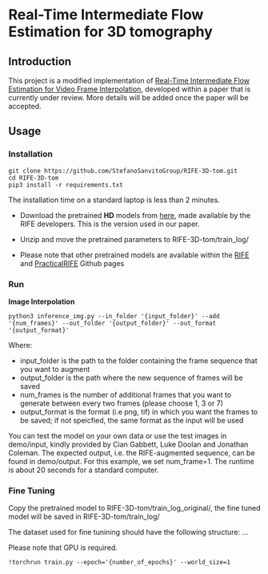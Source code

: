 # Real-Time Intermediate Flow Estimation for 3D tomography
## Introduction
This project is a modified implementation of [Real-Time Intermediate Flow Estimation for Video Frame Interpolation](https://arxiv.org/abs/2011.06294), developed within a paper that is currently under review.
More details will be added once the paper will be accepted. 

## Usage

### Installation

```
git clone https://github.com/StefanoSanvitoGroup/RIFE-3D-tom.git
cd RIFE-3D-tom
pip3 install -r requirements.txt
```

The installation time on a standard laptop is less than 2 minutes. 

* Download the pretrained **HD** models from [here](https://drive.google.com/file/d/1EAbsfY7mjnXNa6RAsATj2ImAEqmHTjbE/view), made available by the RIFE developers. This is the version used in our paper.

* Unzip and move the pretrained parameters to RIFE-3D-tom/train_log/

* Please note that other pretrained models are available within the [RIFE](https://github.com/megvii-research/ECCV2022-RIFE) and [PracticalRIFE](https://github.com/hzwer/Practical-RIFE) Github pages

### Run

**Image Interpolation**

```
python3 inference_img.py --in_folder '{input_folder}' --add '{num_frames}' --out_folder '{output_folder}' --out_format '{output_format}'
```

Where:
* input_folder is the path to the folder containing the frame sequence that you want to augment
* output_folder is the path where the new sequence of frames will be saved
* num_frames is the number of additional frames that you want to generate between every two frames (please choose 1, 3 or 7)
* output_format is the format (i.e png, tif) in which you want the frames to be saved; if not speicfied, the same format as the input will be used


You can test the model on your own data or use the test images in demo/input, kindly provided by Cian Gabbett, Luke Doolan and Jonathan Coleman.
The expected output, i.e. the RIFE-augmented sequence, can be found in demo/output. For this example, we set num_frame=1. The runtime is about 20 seconds for a standard computer.

### Fine Tuning
Copy the pretrained model to RIFE-3D-tom/train_log_original/, the fine tuned model will be saved in RIFE-3D-tom/train_log/


The dataset used for fine tunining should have the following structure:
...


Please note that GPU is required.
```
!torchrun train.py --epoch='{number_of_epochs}' --world_size=1 
```
